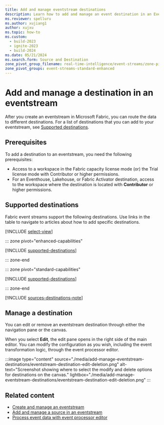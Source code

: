 ```yaml
---
title: Add and manage eventstream destinations
description: Learn how to add and manage an event destination in an Eventstream item with the Microsoft Fabric event streams feature.
ms.reviewer: spelluru
ms.author: xujiang1
author: xujxu
ms.topic: how-to
ms.custom:
  - build-2023
  - ignite-2023
  - build-2024
ms.date: 05/21/2024
ms.search.form: Source and Destination
zone_pivot_group_filename: real-time-intelligence/event-streams/zone-pivot-groups.json
zone_pivot_groups: event-streams-standard-enhanced
---
```


# Add and manage a destination in an eventstream

After you create an eventstream in Microsoft Fabric, you can route the data to different destinations. For a list of destinations that you can add to your eventstream, see [Supported destinations](#supported-destinations).

## Prerequisites

To add a destination to an eventstream, you need the following prerequisites:

- Access to a workspace in the Fabric capacity license mode (or) the Trial license mode with Contributor or higher permissions.
- For an Eventhouse, Lakehouse, or Fabric Activator destination, access to the workspace where the destination is located with **Contributor** or higher permissions.

## Supported destinations

Fabric event streams support the following destinations. Use links in the table to navigate to articles about how to add specific destinations.

[!INCLUDE [select-view](./includes/select-view.md)]

::: zone pivot="enhanced-capabilities"  

[!INCLUDE [supported-destinations](./includes/supported-destinations-enhanced.md)]


::: zone-end

::: zone pivot="standard-capabilities"


[!INCLUDE [supported-destinations](./includes/supported-destinations-standard.md)]


::: zone-end

[!INCLUDE [sources-destinations-note](./includes/sources-destinations-note.md)]


## Manage a destination

You can edit or remove an eventstream destination through either the navigation pane or the canvas.

When you select **Edit**, the edit pane opens in the right side of the main editor. You can modify the configuration as you wish, including the event transformation logic, through the event processor editor.

:::image type="content" source="./media/add-manage-eventstream-destinations/eventstream-destination-edit-deletion.png" alt-text="Screenshot showing where to select the modify and delete options for destinations on the canvas." lightbox="./media/add-manage-eventstream-destinations/eventstream-destination-edit-deletion.png" :::

## Related content

- [Create and manage an eventstream](./create-manage-an-eventstream.md)
- [Add and manage a source in an eventstream](./add-manage-eventstream-sources.md)
- [Process event data with event processor editor](./process-events-using-event-processor-editor.md)
